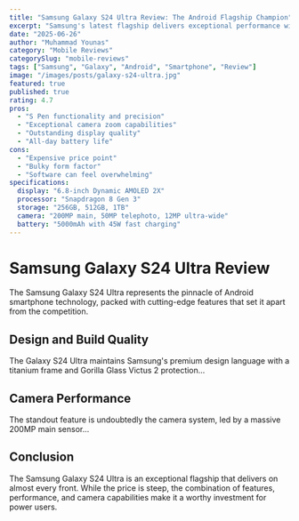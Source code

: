 ```yaml
---
title: "Samsung Galaxy S24 Ultra Review: The Android Flagship Champion"
excerpt: "Samsung's latest flagship delivers exceptional performance with cutting-edge features"
date: "2025-06-26"
author: "Muhammad Younas"
category: "Mobile Reviews"
categorySlug: "mobile-reviews"
tags: ["Samsung", "Galaxy", "Android", "Smartphone", "Review"]
image: "/images/posts/galaxy-s24-ultra.jpg"
featured: true
published: true
rating: 4.7
pros: 
  - "S Pen functionality and precision"
  - "Exceptional camera zoom capabilities"
  - "Outstanding display quality"
  - "All-day battery life"
cons:
  - "Expensive price point"
  - "Bulky form factor"
  - "Software can feel overwhelming"
specifications:
  display: "6.8-inch Dynamic AMOLED 2X"
  processor: "Snapdragon 8 Gen 3"
  storage: "256GB, 512GB, 1TB"
  camera: "200MP main, 50MP telephoto, 12MP ultra-wide"
  battery: "5000mAh with 45W fast charging"
---
```


# Samsung Galaxy S24 Ultra Review

The Samsung Galaxy S24 Ultra represents the pinnacle of Android smartphone technology, packed with cutting-edge features that set it apart from the competition.

## Design and Build Quality

The Galaxy S24 Ultra maintains Samsung's premium design language with a titanium frame and Gorilla Glass Victus 2 protection...

## Camera Performance

The standout feature is undoubtedly the camera system, led by a massive 200MP main sensor...

## Conclusion

The Samsung Galaxy S24 Ultra is an exceptional flagship that delivers on almost every front. While the price is steep, the combination of features, performance, and camera capabilities make it a worthy investment for power users.

